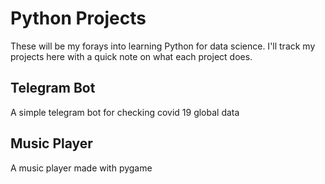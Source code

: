 <h1> Python Projects </h1>
These will be my forays into learning Python for data science. I'll track my projects here with a quick note on what each project does.
<h2> Telegram Bot </h2>
A simple telegram bot for checking covid 19 global data 
<h2> Music Player </h2>
A music player made with pygame
